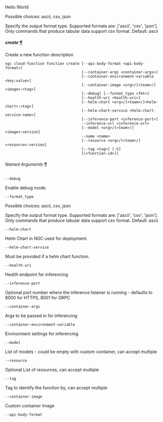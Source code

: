 Hello World

Possible choices: ascii, csv, json

Specify the output format type. Supported formats are: \['ascii', 'csv', 'json'\]. Only commands that produce tabular data support csv format. Default: ascii

##### create [¶](\#create_repeat1 "Permalink to this headline")

Create a new function description

```
ngc cloud-function function create [--api-body-format <api-body-format>]
                                   [--container-args <container-args>]
                                   [--container-environment-variable <key:value>]
                                   [--container-image <org>/[<team>/]<image>:<tag>]
                                   [--debug] [--format_type <fmt>]
                                   [--health-uri <health-uri>]
                                   [--helm-chart <org>/[<team>/]<helm-chart>:<tag>]
                                   [--helm-chart-service <helm-chart-service-name>]
                                   [--inference-port <inference-port>]
                                   --inference-url <inference-url>
                                   [--model <org>/[<team>/]<image>:version]
                                   --name <name>
                                   [--resource <org>/[<team>/]<resource>:version]
                                   [--tag <tag>] [-h]
                                   [[<function-id>]]
```

###### Named Arguments [¶](\#named-arguments_repeat11 "Permalink to this headline")

`--debug`

Enable debug mode.

`--format_type`

Possible choices: ascii, csv, json

Specify the output format type. Supported formats are: \['ascii', 'csv', 'json'\]. Only commands that produce tabular data support csv format. Default: ascii

`--helm-chart`

Helm Chart in NGC used for deployment.

`--helm-chart-service`

Must be provided if a helm chart function.

`--health-uri`

Health endpoint for inferencing

`--inference-port`

Optional port number where the inference listener is running - defaults to 8000 for HTTPS, 8001 for GRPC

`--container-args`

Args to be passed in for inferencing

`--container-environment-variable`

Environment settings for inferencing

`--model`

List of models - could be empty with custom container, can accept multiple

`--resource`

Optional List of resources, can accept multiple

`--tag`

Tag to identify the function by, can accept multiple

`--container-image`

Custom container Image

`--api-body-format`
